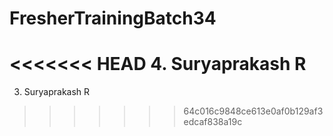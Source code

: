 # FresherTrainingBatch34
<<<<<<< HEAD
4. Suryaprakash R
=======
3. Suryaprakash R
>>>>>>> 64c016c9848ce613e0af0b129af3edcaf838a19c
